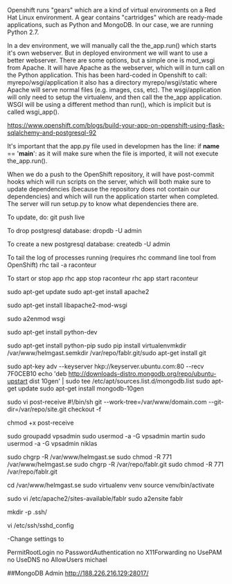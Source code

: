 Openshift runs "gears" which are a kind of virtual environments on a Red Hat Linux environment. A gear contains "cartridges" which are ready-made applications, such as Python and MongoDB. In our case, we are running Python 2.7.

In a dev environment, we will manually call the the_app.run() which starts it's own webserver. But in deployed environment we will want to use a better webserver. There are some options, but a simple one is mod_wsgi from Apache. It will have Apache as the webserver, which will in turn call on the Python application. This has been hard-coded in Openshift to call:
myrepo/wsgi/application
it also has a directory
myrepo/wsgi/static
where Apache will serve normal files (e.g. images, css, etc).
The wsgi/application will only need to setup the virtualenv, and then call the the_app application. WSGI will be using a different method than run(), which is implicit but is called wsgi_app().

https://www.openshift.com/blogs/build-your-app-on-openshift-using-flask-sqlalchemy-and-postgresql-92

It's important that the app.py file used in developmen has the line:
if __name__ == '__main__':
as it will make sure when the file is imported, it will not execute the_app.run().

When we do a push to the OpenShift repository, it will have post-commit hooks which will run scripts on the server, which will both make sure to update dependencies (because the repository does not contain our dependencies) and which will run the application starter when completed. The server will run setup.py to know what dependencies there are.


To update, do:
    git push live

To drop postgresql database:
    dropdb -U admin <database>

To create a new postgresql database:
    createdb -U admin <database>

To tail the log of processes running (requires rhc command line tool from OpenShift)
    rhc tail -a raconteur

To start or stop app
rhc app stop raconteur
rhc app start raconteur



sudo apt-get update
sudo apt-get install apache2

sudo apt-get install libapache2-mod-wsgi

sudo a2enmod wsgi

sudo apt-get install python-dev

sudo apt-get install python-pip
sudo pip install virtualenvmkdir /var/www/helmgast.semkdir /var/repo/fablr.git/sudo apt-get install git

sudo apt-key adv --keyserver hkp://keyserver.ubuntu.com:80 --recv 7F0CEB10
echo 'deb http://downloads-distro.mongodb.org/repo/ubuntu-upstart dist 10gen' | sudo tee /etc/apt/sources.list.d/mongodb.list
sudo apt-get update
sudo apt-get install mongodb-10gen

sudo vi post-receive
#!/bin/sh
git --work-tree=/var/www/domain.com --git-dir=/var/repo/site.git checkout -f

chmod +x post-receive

sudo groupadd vpsadmin
sudo usermod -a -G vpsadmin martin
sudo usermod -a -G vpsadmin niklas

sudo chgrp -R /var/www/helmgast.se
sudo chmod -R 771 /var/www/helmgast.se
sudo chgrp -R /var/repo/fablr.git
sudo chmod -R 771 /var/repo/fablr.git

cd /var/www/helmgast.se
sudo virtualenv venv
source venv/bin/activate 

sudo vi /etc/apache2/sites-available/fablr
sudo a2ensite fablr

mkdir -p .ssh/

vi /etc/ssh/sshd_config

-Change settings to

PermitRootLogin no
PasswordAuthentication no
X11Forwarding no
UsePAM no
UseDNS no
AllowUsers michael

##MongoDB Admin
http://188.226.216.129:28017/